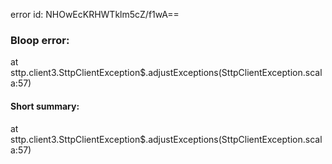 error id: NHOwEcKRHWTklm5cZ/f1wA==
### Bloop error:

at sttp.client3.SttpClientException$.adjustExceptions(SttpClientException.scala:57)
#### Short summary: 

at sttp.client3.SttpClientException$.adjustExceptions(SttpClientException.scala:57)